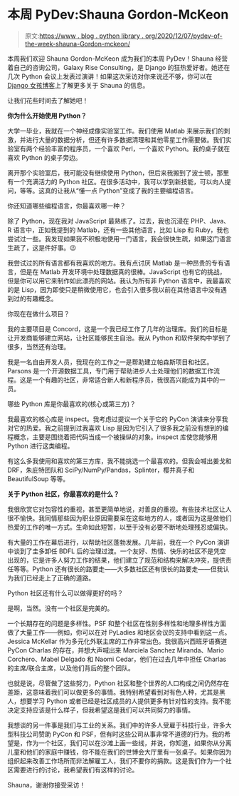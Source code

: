 # 本周 PyDev:Shauna Gordon-McKeon

> 原文:[https://www . blog . python library . org/2020/12/07/pydev-of-the-week-shauna-Gordon-mckeon/](https://www.blog.pythonlibrary.org/2020/12/07/pydev-of-the-week-shauna-gordon-mckeon/)

本周我们欢迎 Shauna Gordon-McKeon 成为我们的本周 PyDev！Shauna 经营着自己的咨询公司，Galaxy Rise Consulting，是 Django 的狂热爱好者。她还在几次 Python 会议上发表过演讲！如果这次采访对你来说还不够，你可以在 [Django 女孩博客](https://blog.djangogirls.org/post/132875295693/your-django-story-meet-shauna-gordon-mckeon)上了解更多关于 Shauna 的信息。

让我们花些时间去了解她吧！

**你为什么开始使用 Python？**

大学一毕业，我就在一个神经成像实验室工作。我们使用 Matlab 来展示我们的刺激，并进行大量的数据分析，但还有许多数据清理和其他零星工作需要做。我们实验室有两个经验丰富的程序员，一个喜欢 Perl，一个喜欢 Python。我的桌子就在喜欢 Python 的桌子旁边。

离开那个实验室后，我可能没有继续使用 Python，但后来我搬到了波士顿，那里有一个充满活力的 Python 社区。在很多活动中，我可以学到新技能，可以向人提问，等等。这真的让我从“懂一点 Python”变成了我的主要编程语言。

你还知道哪些编程语言，你最喜欢哪一种？

除了 Python，现在我对 JavaScript 最熟练了。过去，我也沉浸在 PHP、Java、R 语言中，正如我提到的 Matlab，还有一些其他语言，比如 Lisp 和 Ruby，我也尝试过一些。我发现如果我不积极地使用一门语言，我会很快生疏，如果这门语言生疏了，这是件好事。😉

我尝试过的所有语言都有我喜欢的地方。我有点讨厌 Matlab 是一种昂贵的专有语言，但是在 Matlab 开发环境中处理数据真的很棒。JavaScript 也有它的挑战，但是你可以用它来制作如此漂亮的网站。我认为所有非 Python 语言中，我最喜欢的是 Lisp，因为即使只是稍微使用它，也会引入很多我以前在其他语言中没有遇到过的有趣概念。

你现在在做什么项目？

我的主要项目是 Concord，这是一个我已经工作了几年的治理库。我们的目标是让开发商能够建立网站，让社区能够民主自治。我从 Python 和软件架构中学到了很多，当然还有治理。

我是一名自由开发人员，我现在的工作之一是帮助建立帕森斯项目和社区。Parsons 是一个开源数据工具，专门用于帮助进步人士处理他们的数据工作流程。这是一个有趣的社区，非常适合新人和新程序员，我很高兴能成为其中的一员。

哪些 Python 库是你最喜欢的(核心或第三方)？

我最喜欢的核心库是 inspect。我考虑过提议一个关于它的 PyCon 演讲来分享我对它的热爱。我之前提到过我喜欢 Lisp 是因为它引入了很多我之前没有想到的编程概念，主要是围绕着把代码当成一个被操纵的对象。inspect 库使您能够用 Python 进行这类编程。

有这么多我使用和喜欢的第三方库，我不能挑选一个最喜欢的。但我会喊出姜戈和 DRF，朱庇特团队和 SciPy/NumPy/Pandas，Splinter，樱井真子和 BeautifulSoup 等等。

**关于 Python 社区，你最喜欢的是什么？**

我很欣赏它对包容性的重视，甚至更简单地说，对善良的重视。有些技术社区让人很不愉快。我同情那些因为职业原因需要呆在这些地方的人，或者因为这是做他们热爱的工作的唯一方式。生命如此短暂，以至于没有必要不断地处理残忍或偏执。

有大量的工作在幕后进行，以帮助社区蓬勃发展。几年前，我在一个 PyCon 演讲中谈到了圭多卸任 BDFL 后的治理过渡。一个友好、热情、快乐的社区不是凭空出现的，它是许多人努力工作的结果，他们建立了规范和结构来解决冲突，提供责任等等。Python 还有很长的路要走——大多数社区还有很长的路要走——但我认为我们已经走上了正确的道路。

Python 社区还有什么可以做得更好的吗？

是啊，当然。没有一个社区是完美的。

一个长期存在的问题是多样性。PSF 和整个社区在性别多样性和地理多样性方面做了大量工作——例如，你可以在对 PyLadies 和地区会议的支持中看到这一点。Jessica McKellar 作为多元化外联主席的工作非常出色。我很高兴西班牙语赛道 PyCon Charlas 的存在，并想大声喊出来 Marciela Sanchez Miranda、Mario Corchero、Mabel Delgado 和 Naomi Cedar，他们在过去几年中担任 Charlas 的主席/联合主席，以及他们背后的整个团队。

也就是说，尽管做了这些努力，Python 社区和整个世界的人口构成之间仍然存在差距，这意味着我们可以做更多的事情。我特别希望看到对有色人种，尤其是黑人，想要学习 Python 或者已经是社区成员的人提供更多有针对性的支持。我不能决定支持应该是什么样子，但我希望这是我们可以共同努力的事情。

我想谈的另一件事是我们与工业的关系。我们中的许多人受雇于科技行业，许多大型科技公司赞助 PyCon 和 PSF，但有时这些公司从事非常不道德的行为。我的希望是，作为一个社区，我们可以在沙滩上画一些线，并说，你知道，如果你从分离儿童和他们的家庭中赚钱，你不能在我们的世博会大厅里有一张桌子。如果你因为组织起来改善工作场所而非法解雇工人，我们不要你的捐款。这是我们作为一个社区需要进行的讨论，我希望我们有这样的讨论。

Shauna，谢谢你接受采访！